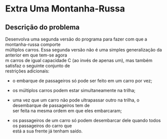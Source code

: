 # Extra Uma Montanha-Russa

## Descrição do problema

Desenvolva uma segunda versão do programa para fazer com que a montanha-russa comporte  
 múltiplos carros. Essa segunda versão não é uma simples generalização da anterior em que tem-se agora  
 m carros de igual capacidade C \(ao invés de apenas um\), mas também satisfaz o seguinte conjunto de  
 restrições adicionais:

* o embarque de passageiros só pode ser feito em um carro por vez;
* os múltiplos carros podem estar simultaneamente na trilha;

* uma vez que um carro não pode ultrapassar outro na trilha, o desembarque de passageiros tem de  
   ser feita na mesma ordem em que eles embarcaram;

* os passageiros de um carro só podem desembarcar dele quando todos os passageiros do carro que  
   está a sua frente já tenham saído.



